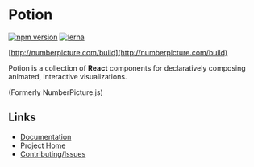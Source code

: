 # Potion

[![npm version](https://badge.fury.io/js/potion.svg)](https://badge.fury.io/js/potion)
[![lerna](https://img.shields.io/badge/maintained%20with-lerna-cc00ff.svg)](https://lernajs.io/)

[http://numberpicture.com/build](http://numberpicture.com/build)

Potion is a collection of **React** components for declaratively composing animated, interactive visualizations.

(Formerly NumberPicture.js)

## Links

- [Documentation](http://numberpicture.com/docs)
- [Project Home](http://numberpicture.com)
- [Contributing/Issues](https://github.com/finnfiddle/potion/issues)
